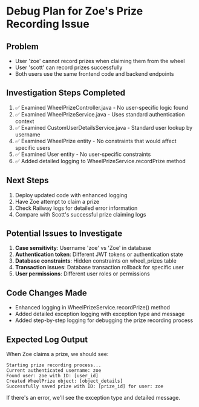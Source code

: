 # Debug Plan for Zoe's Prize Recording Issue

## Problem
- User 'zoe' cannot record prizes when claiming them from the wheel
- User 'scott' can record prizes successfully
- Both users use the same frontend code and backend endpoints

## Investigation Steps Completed
1. ✅ Examined WheelPrizeController.java - No user-specific logic found
2. ✅ Examined WheelPrizeService.java - Uses standard authentication context
3. ✅ Examined CustomUserDetailsService.java - Standard user lookup by username
4. ✅ Examined WheelPrize entity - No constraints that would affect specific users
5. ✅ Examined User entity - No user-specific constraints
6. ✅ Added detailed logging to WheelPrizeService.recordPrize method

## Next Steps
1. Deploy updated code with enhanced logging
2. Have Zoe attempt to claim a prize
3. Check Railway logs for detailed error information
4. Compare with Scott's successful prize claiming logs

## Potential Issues to Investigate
1. **Case sensitivity**: Username 'zoe' vs 'Zoe' in database
2. **Authentication token**: Different JWT tokens or authentication state
3. **Database constraints**: Hidden constraints on wheel_prizes table
4. **Transaction issues**: Database transaction rollback for specific user
5. **User permissions**: Different user roles or permissions

## Code Changes Made
- Enhanced logging in WheelPrizeService.recordPrize() method
- Added detailed exception logging with exception type and message
- Added step-by-step logging for debugging the prize recording process

## Expected Log Output
When Zoe claims a prize, we should see:
```
Starting prize recording process...
Current authenticated username: zoe
Found user: zoe with ID: [user_id]
Created WheelPrize object: [object_details]
Successfully saved prize with ID: [prize_id] for user: zoe
```

If there's an error, we'll see the exception type and detailed message.